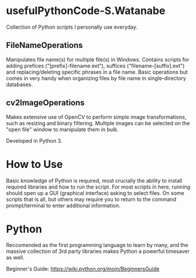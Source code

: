 # usefulPythonCode-S.Watanabe
Collection of Python scripts I personally use everyday.

## FileNameOperations
Manipulates file name(s) for multiple file(s) in Windows. Contains scripts for adding prefices ("[prefix]-filename.ext"), suffices ("filename-[suffix].ext") and replacing/deleting specific phrases in a file name. Basic operations but comes in very handy when organizing files by file name in single-directory databases.

## cv2ImageOperations
Makes extensive use of OpenCV to perform simple image transformations, such as resizing and binary filtering. Multiple images can be selected on the "open file" window to manipulate them in bulk.

Developed in Python 3.

# How to Use
Basic knowledge of Python is required, most crucially the ability to install required libraries and how to run the script.
For most scripts in here, running should open up a GUI (graphical interface) asking to select files. On some scripts that is all, but others may require you to return to the command prompt/terminal to enter additional information.

# Python
Reccomended as the first programming language to learn by many, and the massive collection of 3rd party libraries makes Python a powerful timesaver as well.

Beginner's Guide:
https://wiki.python.org/moin/BeginnersGuide
